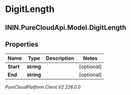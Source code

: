 # DigitLength

## ININ.PureCloudApi.Model.DigitLength

## Properties

|Name | Type | Description | Notes|
|------------ | ------------- | ------------- | -------------|
| **Start** | **string** |  | [optional] |
| **End** | **string** |  | [optional] |



_PureCloudPlatform.Client.V2 226.0.0_
